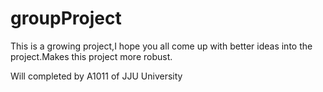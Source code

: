groupProject
============

This is a growing project,I hope you all come up with better ideas into the project.Makes this project more robust.

Will completed by A1011 of JJU University
